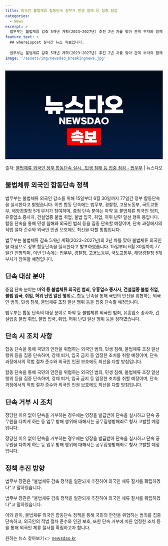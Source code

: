 ```yaml
---
title: 외국인 불법체류 합동단속 정부가 민생 침해 등 집중 점검
categories:
  - News
excerpt: >
  법무부는 불법체류 감축 5개년 계획(2023~2027년) 추진 2년 차를 맞아 관계 부처와 함께 정부 합동단…
feature_text: >
  ## whereispost 실시간 뉴스 속보입니다.

  법무부는 불법체류 감축 5개년 계획(2023~2027년) 추진 2년 차를 맞아 관계 부처와 함께 정부 합동단…
image: '/assets/img/newsdao_breakingnews.jpg'
---
```


![뉴스다오 속보](/assets/img/newsdao_breakingnews.jpg)

<p>출처: <a href="https://newsdao.kr/3582" rel="dofollow">불법체류 외국인 정부 합동단속 실시…민생 침해 등 집중 점검 - 법무부</a> | 뉴스다오</p>

<h2 data-ke-size="size26">불법체류 외국인 합동단속 정책</h2>
법무부는 불법체류 외국인 감소를 위해 15일부터 6월 30일까지 77일간 정부 합동단속을 실시한다고 밝혔습니다. 이번 합동 단속에는 법무부, 경찰청, 고용노동부, 국토교통부, 해양경찰청 5개 부처가 참여하며, 중점 단속 분야는 마약 등 불법체류 외국인 범죄, 유흥업소 종사자, 건설업종 불법 취업, 불법 입국, 취업, 허위 난민 알선 행위 등입니다. 합동 단속을 통해 민생 침해와 외국인 범죄 등을 집중 단속할 예정이며, 단속 과정에서의 적법 절차 준수와 외국인 인권 보호에도 최선을 다할 방침입니다.

<p data-ke-size="size16">법무부는 불법체류 감축 5개년 계획(2023~2027년)의 2년 차를 맞아 불법체류 외국인을 대상으로 정부 합동단속을 실시한다고 발표하였습니다. 15일부터 6월 30일까지 77일간 진행되며, 이번 단속에는 법무부, 경찰청, 고용노동부, 국토교통부, 해양경찰청 5개 부처가 참여할 예정입니다.</p>

<h2 data-ke-size="size24">단속 대상 분야</h2>
중점 단속 분야는 <b>마약 등 불법체류 외국인 범죄, 유흥업소 종사자, 건설업종 불법 취업, 불법 입국, 취업, 허위 난민 알선 행위</b>로, 합동 단속을 통해 국민의 안전을 위협하는 외국인 범죄, 민생 침해, 불법체류 조장 알선 행위 등을 집중 단속할 예정입니다.

<p data-ke-size="size16">법무부는 합동 단속의 대상 분야로 마약 등 불법체류 외국인 범죄, 유흥업소 종사자, 건설업종 불법 취업, 불법 입국, 취업, 허위 난민 알선 행위 등을 정하였습니다.</p>

<h2 data-ke-size="size24">단속 시 조치 사항</h2>
합동 단속을 통해 국민의 안전을 위협하는 외국인 범죄, 민생 침해, 불법체류 조장 알선 행위 등을 집중 단속하며, 강제 퇴거, 입국 금지 등 엄정한 조치를 취할 예정이며, 단속 과정에서의 적법 절차 준수와 외국인 인권 보호에도 최선을 다할 방침입니다.

<p data-ke-size="size16">합동 단속을 통해 국민의 안전을 위협하는 외국인 범죄, 민생 침해, 불법체류 조장 알선 행위 등을 집중 단속하며, 강제 퇴거, 입국 금지 등 엄정한 조치를 취할 예정이며, 단속 과정에서의 적법 절차 준수와 외국인 인권 보호에도 최선을 다할 방침입니다.</p>

<h2 data-ke-size="size24">단속 거부 시 조치</h2>
정당한 이유 없이 단속을 거부하는 경우에는 영장을 발급받아 단속을 실시하고 단속 공무원을 다치게 하는 등 업무 방해 행위에 대해서는 공무집행방해죄로 형사 고발할 예정입니다.

<p data-ke-size="size16">정당한 이유 없이 단속을 거부하는 경우에는 영장을 발급받아 단속을 실시하고 단속 공무원을 다치게 하는 등 업무 방해 행위에 대해서는 공무집행방해죄로 형사 고발할 예정입니다.</p>

<h2 data-ke-size="size24">정책 추진 방향</h2>
법무부 장관은 "불법체류 감축 정책을 일관되게 추진하여 외국인 체류 질서를 확립하겠다"고 말하였습니다.

<p data-ke-size="size16">법무부 장관은 "불법체류 감축 정책을 일관되게 추진하여 외국인 체류 질서를 확립하겠다"고 말하였습니다.</p>

이와 같이, 불법체류 외국인 합동단속 정책을 통해 국민의 안전을 위협하는 범죄를 집중 단속하고, 외국인의 적법 절차 준수와 인권 보호, 또한 단속 거부에 따른 엄정한 조치 등을 통해 외국인 체류 질서를 확립하고자 합니다. 

원하는 뉴스 찾아보기 👉 <a href="https://newsdao.kr" rel="dofollow">newsdao.kr</a>


